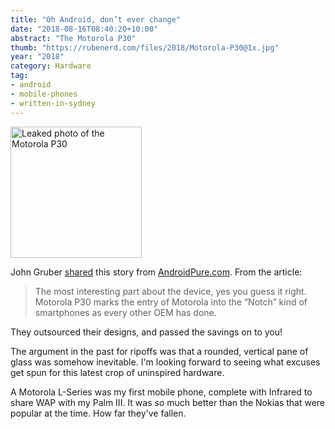 ```yaml
---
title: "Oh Android, don’t ever change"
date: "2018-08-16T08:40:20+10:00"
abstract: "The Motorola P30"
thumb: "https://rubenerd.com/files/2018/Motorola-P30@1x.jpg"
year: "2018"
category: Hardware
tag:
- android
- mobile-phones
- written-in-sydney
---
```

<p><img src="https://rubenerd.com/files/2018/Motorola-P30@1x.jpg" srcset="https://rubenerd.com/files/2018/Motorola-P30@1x.jpg 1x, https://rubenerd.com/files/2018/Motorola-P30@2x.jpg 2x" alt="Leaked photo of the Motorola P30" style="width:210px" /></p>

John Gruber [shared] this story from [AndroidPure.com]. From the article:

> The most interesting part about the device, yes you guess it right. Motorola P30 marks the entry of Motorola into the “Notch” kind of smartphones as every other OEM has done. 

They outsourced their designs, and passed the savings on to you!

The argument in the past for ripoffs was that a rounded, vertical pane of glass was somehow inevitable. I'm looking forward to seeing what excuses get spun for this latest crop of uninspired hardware.

A Motorola L-Series was my first mobile phone, complete with Infrared to share WAP with my Palm III. It was *so* much better than the Nokias that were popular at the time. How far they've fallen.

[shared]: https://daringfireball.net/linked/2018/08/15/moto-ripoff
[AndroidPure.com]: https://www.androidpure.com/exclusive-motorola-p30-renders-specifications/


